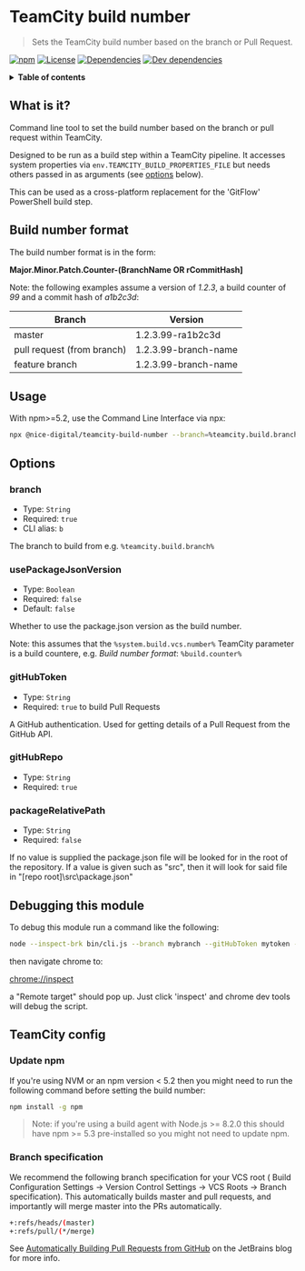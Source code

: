 # TeamCity build number

> Sets the TeamCity build number based on the branch or Pull Request.

[![npm](https://img.shields.io/npm/v/@nice-digital/teamcity-build-number.svg)](https://www.npmjs.com/package/@nice-digital/teamcity-build-number)
[![License](https://img.shields.io/github/license/nhsevidence/teamcity-build-number.svg)](https://github.com/nhsevidenceteamcity-build-number/blob/master/LICENSE)
[![Dependencies](https://img.shields.io/david/nhsevidence/teamcity-build-number.svg)](https://david-dm.org/nhsevidence/teamcity-build-number)
[![Dev dependencies](https://img.shields.io/david/dev/nhsevidence/teamcity-build-number.svg)](https://david-dm.org/nhsevidence/teamcity-build-number?type=dev)

<details>
<summary><strong>Table of contents</strong></summary>

- [What is it?](#what-is-it)
- [Build number format](#build-number-format)
- [Usage](#usage)
- [Options](#options)
  - [branch](#branch)
  - [usePackageJsonVersion](#usepackagessonversion)
  - [gitHubToken](#gitHubToken)
  - [gitHubRepo](#gitHubRepo)
	- [packageRelativePath](#packageRelativePath)
- [Debugging this module](#debugging-this-module)
- [TeamCity config](#teamcity-config)
	- [Update npm](#update-npm)
  - [Branch specification](#branch-specification)
</details>


## What is it?

Command line tool to set the build number based on the branch or pull request within TeamCity.

Designed to be run as a build step within a TeamCity pipeline. It accesses system properties via `env.TEAMCITY_BUILD_PROPERTIES_FILE` but needs others passed in as arguments (see [options](#options) below).

This can be used as a cross-platform replacement for the 'GitFlow' PowerShell build step.

## Build number format

The build number format is in the form:

**Major.Minor.Patch.Counter-(BranchName OR rCommitHash]**

Note: the following examples assume a version of *1.2.3*, a build counter of *99* and a commit hash of *a1b2c3d*:

| Branch                     | Version              |
| -------------------------- | -------------------- |
| master                     | 1.2.3.99-ra1b2c3d    |
| pull request (from branch) | 1.2.3.99-branch-name |
| feature branch             | 1.2.3.99-branch-name |

## Usage

With npm>=5.2, use the Command Line Interface via npx:

```sh
npx @nice-digital/teamcity-build-number --branch=%teamcity.build.branch% --usePackageJsonVersion=true --gitHubToken=%GITHUB_TOKEN% --gitHubRepo=%system.GitHubOwnerRepo%
```

## Options

### branch

- Type: `String`
- Required: `true`
- CLI alias: `b`

The branch to build from e.g. `%teamcity.build.branch%`

### usePackageJsonVersion

- Type: `Boolean`
- Required: `false`
- Default: `false`

Whether to use the package.json version as the build number.

Note: this assumes that the `%system.build.vcs.number%` TeamCity parameter is a build countere, e.g. *Build number format*:  `%build.counter%`

### gitHubToken

- Type: `String`
- Required: `true` to build Pull Requests

A GitHub authentication. Used for getting details of a Pull Request from the GitHub API.

### gitHubRepo

- Type: `String`
- Required: `true`

### packageRelativePath

- Type: `String`
- Required: `false`

If no value is supplied the package.json file will be looked for in the root of the repository. 
If a value is given such as "src", then it will look for said file in "[repo root]\src\package.json"

## Debugging this module

To debug this module run a command like the following:

```sh
node --inspect-brk bin/cli.js --branch mybranch --gitHubToken mytoken --gitHubRepo myrepo --usePackageJsonVersion
```

then navigate chrome to:

[chrome://inspect](chrome://inspect)

a "Remote target" should pop up. Just click 'inspect' and chrome dev tools will debug the script.

## TeamCity config

### Update npm

If you're using NVM or an npm version < 5.2 then you might need to run the following command before setting the build number:

```sh
npm install -g npm
```

> Note: if you're using a build agent with Node.js >= 8.2.0 this should have npm >= 5.3 pre-installed so you might not need to update npm.

### Branch specification

We recommend the following branch specification for your VCS root (
 Build Configuration Settings -> Version Control Settings -> VCS Roots -> Branch specification). This automatically builds master and pull requests, and importantly will merge master into the PRs automatically.

```sh
+:refs/heads/(master)
+:refs/pull/(*/merge)
```

See [Automatically Building Pull Requests from GitHub](https://blog.jetbrains.com/teamcity/2013/02/automatically-building-pull-requests-from-github-with-teamcity/) on the JetBrains blog for more info.
